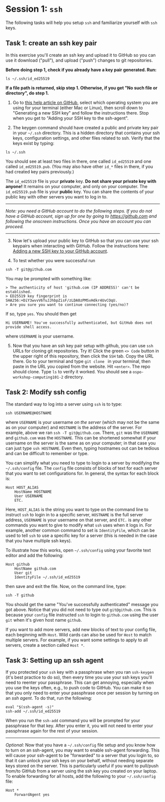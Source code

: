 # Session 1: `ssh`

The following tasks will help you setup `ssh` and familiarize yourself with `ssh` keys.

## Task 1: create an ssh key pair

In this exercise you'll create an ssh key and upload it to GitHub so you can use it download ("pull"), and upload ("push") changes to git repositories.

**Before doing step 1, check if you already have a key pair generated. Run:**
```
ls ~/.ssh/id_ed25519
```
**If a file path is returned, skip step 1. Otherwise, if you get "No such file or directory", do step 1.**

1. Go to [this help article on GitHub](https://docs.github.com/en/authentication/connecting-to-github-with-ssh/generating-a-new-ssh-key-and-adding-it-to-the-ssh-agent), select which operating system you are using for your terminal (either Mac or Linux), then scroll down to "Generating a new SSH key" and follow the instructions there. Stop when you get to "Adding your SSH key to the ssh-agent".

2. The keygen command should have created a public and private key pair in your `~/.ssh` directory. This is a hidden directory that contains your ssh keys, configuration settings, and other files related to ssh. Verify that the keys exist by typing:
```
ls ~/.ssh
```
You should see at least two files in there, one called `id_ed25519` and one called `id_ed25519.pub`. (You may also have other `id_*` files in there, if you had created key pairs previously.)

The `id_ed25519` file is your **private** key. **Do not share your private key with anyone!** It remains on your computer, and only on your computer. The `id_ed25519.pub` file is your **public** key. You can share the contents of your public key with other servers you want to log in to.

----
*Note: you need a GitHub account to do the following steps. If you do not have a GitHub account, sign up for one by going to https://github.com and following the onscreen instructions. Once you have an account you can proceed.*

----

3. Now let's upload your public key to GitHub so that you can use your ssh keypairs when interacting with GitHub. Follow the instructions here: [Adding a new SSH key to your GitHub account](https://docs.github.com/en/authentication/connecting-to-github-with-ssh/adding-a-new-ssh-key-to-your-github-account?platform=linux#adding-a-new-ssh-key-to-your-account).

4. To test whether you were successful run
```
ssh -T git@github.com
```
You may be prompted with something like:
```
> The authenticity of host 'github.com (IP ADDRESS)' can't be established.
> ED25519 key fingerprint is SHA256:+DiY3wvvV6TuJJhbpZisF/zLDA0zPMSvHdkr4UvCOqU.
> Are you sure you want to continue connecting (yes/no)?
```
If so, type `yes`. You should then get
```
Hi USERNAME! You've successfully authenticated, but GitHub does not provide shell access.
```
where `USERNAME` is your username.

5. Now that you have an ssh key pair setup with github, you can use `ssh` URLs for cloning git repositories. Try it! Click the green `<> Code` button in the upper right of this repository, then click the `SSH` tab. Copy the URL there. Go to your terminal and type `git clone ` in your terminal, then paste in the URL you copied from the website. Hit `<enter>`. The repo should clone. Type `ls` to verify it worked. You should see a `ospo-workshop-computing101-2` directory.


## Task 2: Modify ssh config

The standard way to log into a server using `ssh` is to type:
```
ssh USERNAME@HOSTNAME
```
where `USERNAME` is your username *on the server* (which may not be the same as on your computer) and `HOSTNAME` is the address of the server. For example, above we ran `ssh -T git@github.com`. There, `git` was the `USERNAME` and `github.com` was the `HOSTNAME`. This can be shortened somewhat if your username on the server is the same as on your computer; in that case you can just type `ssh HOSTNAME`. Even then, typing hostnames out can be tedious and can be difficult to remember or type. 

You can simplify what you need to type to login to a server by modifying the `~/.ssh/config` file. The `config` file consists of blocks of text for each server that you want to set configurations for. In general, the syntax for each block is:

```
Host HOST_ALIAS
    HostName HOSTNAME
    User USERNAME
    ETC.
```

Here, `HOST_ALIAS` is the string you want to type on the command line to instruct `ssh` to login in to a specific server, `HOSTNAME` is the full server address, `USERNAME` is your username on that server, and `ETC.` is any other commands you want to give to modify what `ssh` uses when it logs in. For example, another common command to set is `IdentityFile`, which can be used to tell `ssh` to use a specific key for a server (this is needed in the case that you have multiple ssh keys).

To illustrate how this works, open `~/.ssh/config` using your favorite text editor and add the following:
```
Host github
    HostName github.com
    User git
    IdentityFile ~/.ssh/id_ed25519
```
then save and exit the file. Now, on the command line, type:
```
ssh -T github
```
You should get the same "You've successfully authenticated" message you got above. Notice that you did not need to type out `git@github.com`. This is because your `config` file instructed `ssh` to login to `github.com` using the user `git` when it's given host name `github`.

If you want to add more servers, add new blocks of text to your config file, each beginning with `Host`. Wild cards can also be used for `Host` to match multiple servers. For example, if you want some settings to apply to all servers, create a section called `Host *`.

## Task 3: Setting up an ssh agent

If you protected your `ssh` key with a passphrase when you ran `ssh-keygen` (it's best practice to do so), then every time you use your ssh keys you'll need to reenter your passphrase. This can get annoying, especially when you use the keys often, e.g., to push code to GitHub. You can make it so that you only need to enter your passphrase once per session by turning on an *ssh agent*. To do that, run the following:
```
eval "$(ssh-agent -s)"
ssh-add ~/.ssh/id_ed25519
```
When you run the `ssh-add` command you will be prompted for your passphrase for that key. After you enter it, you will not need to enter your passphrase again for the rest of your session.

-----

*Optional:* Now that you have a `~/.ssh/config` file setup and you know how to turn on an ssh-agent, you may want to enable ssh-agent forwarding. This will cause your ssh-agent to be "forwarded" to a server that you login to, so that it can unlock your ssh keys on your behalf, without needing separate keys stored on the server. This is particularly useful if you want to pull/push from/to GitHub from a server using the ssh key you created on your laptop. To enable forwarding for all hosts, add the following to your `~/.ssh/config` file:

```
Host *
    ForwardAgent yes
```
